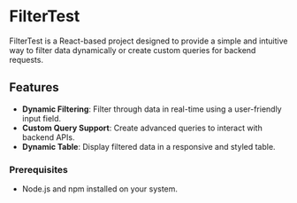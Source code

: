 # FilterTest

FilterTest is a React-based project designed to provide a simple and intuitive way to filter data dynamically or create custom queries for backend requests.

## Features

- **Dynamic Filtering**: Filter through data in real-time using a user-friendly input field.
- **Custom Query Support**: Create advanced queries to interact with backend APIs.
- **Dynamic Table**: Display filtered data in a responsive and styled table.

### Prerequisites

- Node.js and npm installed on your system.
